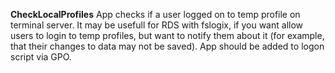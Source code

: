 **CheckLocalProfiles**
App checks if a user logged on to temp profile on terminal server. It may be usefull for RDS with fslogix, if you want allow users to login to temp profiles, but want to notify them about it (for example, that their changes to data may not be saved).
App should be added to logon script via GPO.

